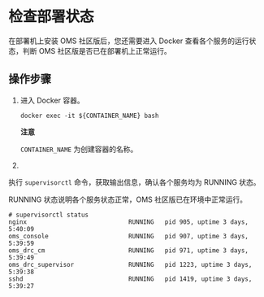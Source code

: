 检查部署状态 
===========================

在部署机上安装 OMS 社区版后，您还需要进入 Docker 查看各个服务的运行状态，判断 OMS 社区版是否已在部署机上正常运行。

操作步骤 
-------------------------

1. 进入 Docker 容器。

   ```shell
   docker exec -it ${CONTAINER_NAME} bash
   ```

   
   **注意**

   

   `CONTAINER_NAME` 为创建容器的名称。
   

2.

   执行 `supervisorctl` 命令，获取输出信息，确认各个服务均为 RUNNING 状态。

   RUNNING 状态说明各个服务状态正常，OMS 社区版已在环境中正常运行。

   ```shell
   # supervisorctl status
   nginx                            RUNNING   pid 905, uptime 3 days, 5:40:09
   oms_console                      RUNNING   pid 907, uptime 3 days, 5:39:59
   oms_drc_cm                       RUNNING   pid 971, uptime 3 days, 5:39:49
   oms_drc_supervisor               RUNNING   pid 1223, uptime 3 days, 5:39:38
   sshd                             RUNNING   pid 1419, uptime 3 days, 5:39:27
   ```

   
   




